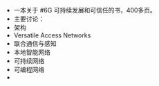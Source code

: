 - 一本关于 #6G 可持续发展和可信任的书，400多页。
- 主要讨论：
- 架构
- Versatile Access Networks
- 联合通信与感知
- 本地智能网络
- 可持续网络
- 可编程网络
-
